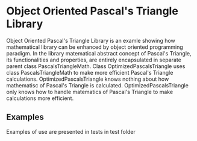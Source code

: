# Object Oriented Pascal's Triangle Library
Object Oriented Pascal's Triangle Library is an examle showing how mathematical library can be enhanced by object oriented programming paradigm.
In the library matematical abstract concept of Pascal's Triangle, its functionalities and properties, are entirely encapsulated in separate parent class PascalsTriangleMath.
Class OptimizedPascalsTriangle uses class PascalsTriangleMath to make more efficient Pascal's Triangle calculations. 
OptimizedPascalsTriangle knows nothing about how mathematisc of Pascal's Triangle is calculated.
OptimizedPascalsTriangle only knows how to handle matematics of Pascal's Triangle to make calculations more efficient.
## Examples
Examples of use are presented in tests in test folder

